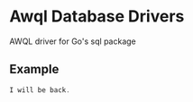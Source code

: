 # Awql Database Drivers

AWQL driver for Go's sql package

## Example
 
 ```go
I will be back.
 ```
